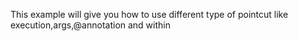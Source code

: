 This example will give you how to use different type of pointcut like execution,args,@annotation and within

